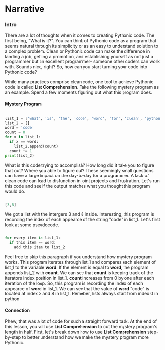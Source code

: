# Narrative

### Intro
There are a lot of thoughts when it comes to creating Pythonic code. The first being, "What is it?". You can think of Pythonic code as a program that seems natural through its simplicity or as an easy to understand solution to a complex problem. Clean or Pythonic code can make the difference in landing a job, getting a promotion, and establishing yourself as not just a programmer but an excellent programmer- someone other coders can work with. Sounds nice, right? So, how can you start turning your code into Pythonic code?

While many practices comprise clean code, one tool to achieve Pythonic code is called **List Comprehension**. Take the following mystery program as an example. Spend a few moments figuring out what this program does.

#### Mystery Program
```python

list_1 = ['what', 'is', 'the', 'code', 'word', 'for', 'clean', 'python', 'code']
list_2 = []
word = 'code'
count = 0
for x in list_1:
  if x == word:
    list_2.append(count)
  count += 1
print(list_2)

```

What is this code trying to accomplish? How long did it take you to figure that out? Where you able to figure out? These seemingly small questions can have a large impact on the day-to-day for a programmer. A lack of clean code can lead to disfunction in joint projects and frustration. Let's run this code and see if the output matches what you thought this program would do.


```python

[3,8]

```
We got a list with the intergers 3 and 8 inside. Interesting, this program is recording the index of each appearce of the string "code" in list_1. Let's first look at some pseudocode.

```python

for every item in list_1:
  if this item == word:
    add this item to list_2
```


Feel free to skip this  paragraph if you understand how mystery program works. This program iterates through list_1 and compares each element of list_1 to the variable **word**. If the element is equal to **word**, the program appends list_2 with **count**. We can see that **count** is keeping track of the iterators index position in list_1. **count** increases from 0 by one after each iteration of the loop. So, this program is recording the index of each appearce of **word** in list_1. We can see that the value of **word** "code" is located at index 3 and 8 in list_1. Remeber, lists always start from index 0 in python

#### Connection
Phew, that was a lot of code for such a straight forward task. At the end of this lesson, you will use **List Comprehension** to cut the mystery program's length in half. First, let's break down how to use **List Comprehension** step-by-step to better understand how we make the mystery program more Pythonic.
